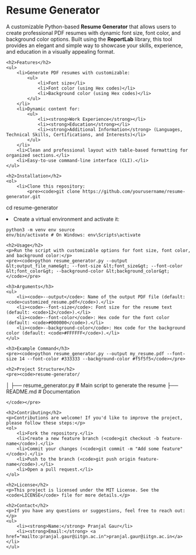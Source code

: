 <!DOCTYPE html>
<html lang="en">
<head>
    <meta charset="UTF-8">
    <meta name="viewport" content="width=device-width, initial-scale=1.0">
    <title>Resume Generator</title>
</head>
<body>
    <h1>Resume Generator</h1>
    <p>
        A customizable Python-based <strong>Resume Generator</strong> that allows users to create professional PDF resumes with dynamic font size, font color, and background color options. 
        Built using the <strong>ReportLab</strong> library, this tool provides an elegant and simple way to showcase your skills, experience, and education in a visually appealing format.
    </p>

    <h2>Features</h2>
    <ul>
        <li>Generate PDF resumes with customizable:
            <ul>
                <li>Font size</li>
                <li>Font color (using Hex codes)</li>
                <li>Background color (using Hex codes)</li>
            </ul>
        </li>
        <li>Dynamic content for:
            <ul>
                <li><strong>Work Experience</strong></li>
                <li><strong>Education</strong></li>
                <li><strong>Additional Information</strong> (Languages, Technical Skills, Certifications, and Interests)</li>
            </ul>
        </li>
        <li>Clean and professional layout with table-based formatting for organized sections.</li>
        <li>Easy-to-use command-line interface (CLI).</li>
    </ul>

    <h2>Installation</h2>
    <ol>
        <li>Clone this repository:
            <pre><code>git clone https://github.com/yourusername/resume-generator.git
cd resume-generator
            </code></pre>
        </li>
        <li>Create a virtual environment and activate it:
            <pre><code>python3 -m venv env
source env/bin/activate  # On Windows: env\Scripts\activate
            </code></pre>
        </li>
    </ol>

    <h2>Usage</h2>
    <p>Run the script with customizable options for font size, font color, and background color:</p>
    <pre><code>python resume_generator.py --output &lt;output_file_name&gt; --font-size &lt;font_size&gt; --font-color &lt;font_color&gt; --background-color &lt;background_color&gt;
    </code></pre>

    <h3>Arguments</h3>
    <ul>
        <li><code>--output</code>: Name of the output PDF file (default: <code>customized_resume.pdf</code>).</li>
        <li><code>--font-size</code>: Font size for the resume text (default: <code>12</code>).</li>
        <li><code>--font-color</code>: Hex code for the font color (default: <code>#000000</code>).</li>
        <li><code>--background-color</code>: Hex code for the background color (default: <code>#FFFFFF</code>).</li>
    </ul>

    <h3>Example Command</h3>
    <pre><code>python resume_generator.py --output my_resume.pdf --font-size 14 --font-color #333333 --background-color #f5f5f5</code></pre>

    <h2>Project Structure</h2>
    <pre><code>resume-generator/
│
├── resume_generator.py       # Main script to generate the resume
├── README.md                 # Documentation

    </code></pre>

    <h2>Contributing</h2>
    <p>Contributions are welcome! If you'd like to improve the project, please follow these steps:</p>
    <ol>
        <li>Fork the repository.</li>
        <li>Create a new feature branch (<code>git checkout -b feature-name</code>).</li>
        <li>Commit your changes (<code>git commit -m "Add some feature"</code>).</li>
        <li>Push to the branch (<code>git push origin feature-name</code>).</li>
        <li>Open a pull request.</li>
    </ol>

    <h2>License</h2>
    <p>This project is licensed under the MIT License. See the <code>LICENSE</code> file for more details.</p>

    <h2>Contact</h2>
    <p>If you have any questions or suggestions, feel free to reach out:</p>
    <ul>
        <li><strong>Name:</strong> Pranjal Gaur</li>
        <li><strong>Email:</strong> <a href="mailto:pranjal.gaur@iitgn.ac.in">pranjal.gaur@iitgn.ac.in</a></li>
    </ul>
</body>
</html>
